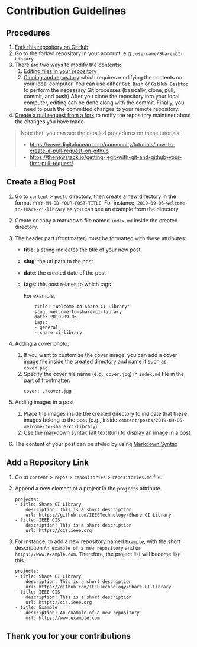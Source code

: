 # Contribution Guidelines

## Procedures

1. [Fork this repository on GitHub](https://github.com/IEEETechnology/Share-CI-Library/fork)
2. Go to the forked repository in your account, e.g., `username/Share-CI-Library`
3. There are two ways to modify the contents:
   1. [Editing files in your repository](https://help.github.com/en/articles/editing-files-in-your-repository)
   2. [Cloning and repository](https://help.github.com/en/articles/cloning-a-repository) which requires modifying the contents on your local computer. You can use either `Git Bash` or `GitHub Desktop` to perform the necessary Git processes (basically, clone, pull, commit, and push) After you clone the repository into your local computer, editing can be done along with the commit. Finally, you need to push the committed changes to your remote repository.
4. [Create a pull request from a fork](https://help.github.com/en/articles/creating-a-pull-request-from-a-fork) to notify the repository maintiner about the changes you have made

> Note that: you can see the detailed procedures on these tutorials:
>
> - https://www.digitalocean.com/community/tutorials/how-to-create-a-pull-request-on-github
> - https://thenewstack.io/getting-legit-with-git-and-github-your-first-pull-request/

## Create a Blog Post

1. Go to `content` > `posts` directory, then create a new directory in the format `YYYY-MM-DD-YOUR-POST-TITLE`. For instance, `2019-09-06-welcome-to-share-ci-library` as you can see an example from the directory.
2. Create or copy a markdown file named `index.md` inside the created directory.
3. The header part (frontmatter) must be formatted with these attributes:

   - **title**: a string indicates the title of your new post
   - **slug**: the url path to the post
   - **date**: the created date of the post
   - **tags**: this post relates to which tags

     For example,

     ```
         title: "Welcome to Share CI Library"
         slug: welcome-to-share-ci-library
         date: 2019-09-06
         tags:
         - general
         - share-ci-library
     ```

4. Adding a cover photo,
   1. If you want to customize the cover image, you can add a cover image file inside the created directory and name it such as `cover.png`.
   2. Specify the cover file name (e.g., `cover.jpg`) in `index.md` file in the part of frontmatter.
      ```
      cover: ./cover.jpg
      ```
5. Adding images in a post

   1. Place the images inside the created directory to indicate that these images belong to the post (e.g., inside `content/posts/2019-09-06-welcome-to-share-ci-library`)
   2. Use the markdown syntax \[alt text\]\(url\) to display an image in a post

6. The content of your post can be styled by using [Markdown Syntax](https://www.gatsbyjs.org/docs/mdx/markdown-syntax/)

## Add a Repository Link

1. Go to `content` > `repos` > `repositories` > `repositories.md` file.
2. Append a new element of a project in the `projects` attribute.

   ```
   projects:
   - title: Share CI Library
       description: This is a short description
       url: https://github.com/IEEETechnology/Share-CI-Library
   - title: IEEE CIS
       description: This is a short description
       url: https://cis.ieee.org
   ```

3. For instance, to add a new repository named `Example`, with the short description `An example of a new repository` and url `https://www.example.com`. Therefore, the project list will become like this.
   ```
   projects:
   - title: Share CI Library
       description: This is a short description
       url: https://github.com/IEEETechnology/Share-CI-Library
   - title: IEEE CIS
       description: This is a short description
       url: https://cis.ieee.org
   - title: Example
       description: An example of a new repository
       url: https://www.example.com
   ```

## Thank you for your contributions
